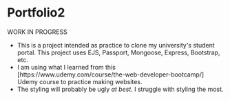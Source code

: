 # Portfolio2
<p>WORK IN PROGRESS</p>
<ul>
<li>This is a project intended as practice to clone my university's student portal. This project uses EJS, Passport, Mongoose, Express, Bootstrap, etc.</li>
<li>I am using what I learned from this [https://www.udemy.com/course/the-web-developer-bootcamp/] Udemy course to practice making websites.</li>
  <li>The styling will probably be ugly <i>at best</i>. I struggle with styling the most.</li>
</ul>


